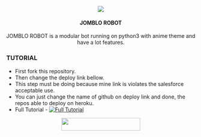 <p align="center">
  <img src="https://i.postimg.cc/vTpCvvtw/IMG-20220824-004302-099.jpg">
</p>

<h4><p align="center"> JOMBLO ROBOT </p></h4>

<p align="center">JOMBLO ROBOT is a modular bot running on python3 with anime theme and have a lot features.</p>



### TUTORIAL

- First fork this repository.
- Then change the deploy link bellow.
- This step must be doing because mine link is violates the salesforce acceptable use.
- You can just change the name of github on deploy link and done, the repos able to deploy on heroku.
- Full Tutorial - [![Full Tutorial](https://img.shields.io/badge/Watch%20Now-blue)](https://youtu.be/GMaYMYhf_Vk)

<p align="center"><a href="https://dashboard.heroku.com/new?template=https://github.com/Radenihbos/JombloRobot"> <img 
src="https://img.shields.io/badge/Deploy%20To%20Heroku-red?style=flat&logo=heroku" width="210" height="34.45" /></a></p>


```
